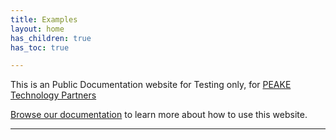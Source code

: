 ```yaml
---
title: Examples
layout: home
has_children: true
has_toc: true

---
```


This is an Public Documentation website for Testing only, for [PEAKE Technology Partners]


[Browse our documentation][Repo Link] to learn more about how to use this website.



----

[^1]: [This is test bullet point 1](https://docs.github.com/en/pages/setting-up-a-github-pages-site-with-jekyll/creating-a-github-pages-site-with-jekyll#creating-your-site).
[^2]: [This is test bullet point 2](https://docs.github.com/en/pages/setting-up-a-github-pages-site-with-jekyll/creating-a-github-pages-site-with-jekyll#creating-your-site).
[^3]: [This is test bullet point 3](https://docs.github.com/en/pages/setting-up-a-github-pages-site-with-jekyll/creating-a-github-pages-site-with-jekyll#creating-your-site).

[PEAKE Technology Partners]: https:/peaketechnology.com
[Repo Link]: https://github.com/PEAKE-Technology-Partners/public-docs
